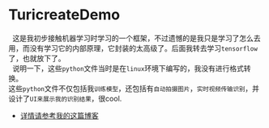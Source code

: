 # TuricreateDemo
    这是我初步接触机器学习时学习的一个框架，不过遗憾的是我只是学习了怎么去用，而没有学习它的内部原理，它封装的太高级了。后面我转去学习`tensorflow`了，也就放下了。<br>
    说明一下，这些`python`文件当时是在`linux`环境下编写的，我没有进行格式转换。<br>
    这些`python`文件不仅包括我`训练模型`，还包括有`自动拍摄图片`，`实时视频传输识别`，并设计了`UI来展示我的识别结果`，很cool.<br>
 *  [详情请参考我的这篇博客](http://www.cnblogs.com/chenzhibin/p/8544665.html)
